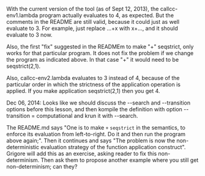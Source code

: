 <!-- Copyright (c) 2014-2016 K Team. All Rights Reserved. -->

With the current version of the tool (as of Sept 12, 2013), the
callcc-env1.lambda program actually evaluates to 4, as expected.
But the comments in the README are still valid, because it could just as
well evaluate to 3.  For example, just replace ...+x with x+..., and it
should evaluate to 3 now.

Also, the first "fix" suggested in the READMEm to make "+" seqstrict, only
works for that particular program.  It does not fix the problem if we change
the program as indicated above.  In that case "+" it would need to be
seqstrict(2,1).

Also, callcc-env2.lambda evaluates to 3 instead of 4, because of the
particular order in which the strictness of the application operation is
applied.  If you make application seqstrict(2,1) then you get 4.

Dec 06, 2014: Looks like we should discuss the --search and --transition
options before this lesson, and then kompile the definition with option
--transition = computational and krun it with --search.

The README.md says "One is to make `+` `seqstrict` in the semantics, to
enforce its evaluation from left-to-right.  Do it and then run the program
above again;".  Then it continues and says "The problem is now the
non-deterministic evaluation strategy of the function application construct".
Grigore will add this as an exercise, asking reader to fix this
non-determinism. Then ask them to propose another example where you still get
non-determinism; can they?
